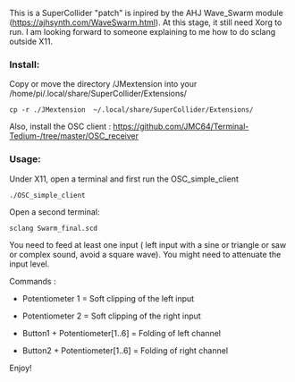 This is a SuperCollider "patch" is inpired by the AHJ Wave_Swarm module (https://ajhsynth.com/WaveSwarm.html).
At this stage, it still need Xorg to run. I am looking forward to someone explaining to me how to do sclang outside X11.


### Install: 

Copy or move the directory /JMextension into your /home/pi/.local/share/SuperCollider/Extensions/ 

  `cp -r ./JMextension  ~/.local/share/SuperCollider/Extensions/ `

Also, install the OSC client : https://github.com/JMC64/Terminal-Tedium-/tree/master/OSC_receiver


### Usage:
Under X11, open a terminal and first run the OSC_simple_client 

`./OSC_simple_client `

Open a second terminal:

`sclang Swarm_final.scd`

You need to feed at least one input ( left input with a sine or triangle or saw or complex sound, avoid a square wave). 
You might need to attenuate the input level.

Commands : 
* Potentiometer 1 = Soft clipping of the left input
* Potentiometer 2 = Soft clipping of the right input

* Button1 + Potentiometer[1..6] = Folding of left channel
* Button2 + Potentiometer[1..6] = Folding of right channel


Enjoy! 

